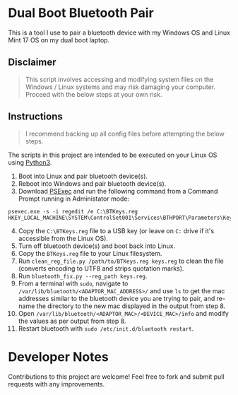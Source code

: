 # Dual Boot Bluetooth Pair

This is a tool I use to pair a bluetooth device with my Windows OS and Linux Mint 17 OS on my dual boot laptop.

## Disclaimer

> This script involves accessing and modifying system files on the Windows / Linux systems and may risk damaging your computer. Proceed with the below steps at your own risk.

## Instructions

> I recommend backing up all config files before attempting the below steps.

The scripts in this project are intended to be executed on your Linux OS using [Python3](https://www.python.org/).

 1. Boot into Linux and pair bluetooth device(s).
 2. Reboot into Windows and pair bluetooth device(s).
 3. Download [PSExec](http://live.sysinternals.com/psexec.exe) and run the following command from a Command Prompt running in Administator mode:

```
psexec.exe -s -i regedit /e C:\BTKeys.reg HKEY_LOCAL_MACHINE\SYSTEM\ControlSet001\Services\BTHPORT\Parameters\Keys
```

 4. Copy the `C:\BTKeys.reg` file to a USB key (or leave on `C:` drive if it's accessible from the Linux OS).
 5. Turn off bluetooth device(s) and boot back into Linux.
 6. Copy the `BTKeys.reg` file to your Linux filesystem.
 7. Run `clean_reg_file.py /path/to/BTKeys.reg keys.reg` to clean the file (converts encoding to UTF8 and strips quotation marks).
 8. Run `bluetooth_fix.py --reg_path keys.reg`.
 9. From a terminal with `sudo`, navigate to `/var/lib/bluetooth/<ADAPTOR_MAC_ADDRESS>/` and use `ls` to get the mac addresses similar to the bluetooth device you are trying to pair, and re-name the directory to the new mac displayed in the output from step 8.
 10. Open `/var/lib/bluetooth/<ADAPTOR_MAC>/<DEVICE_MAC>/info` and modify the values as per output from step 8.
 11. Restart bluetooth with `sudo /etc/init.d/bluetooth restart`.

# Developer Notes

Contributions to this project are welcome! Feel free to fork and submit pull requests with any improvements.
